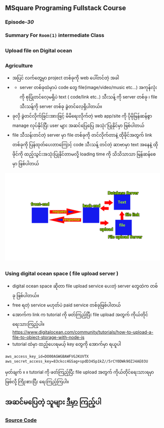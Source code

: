 ﻿## MSquare Programing Fullstack Course
### Episode-*30* 
### Summary For `Room(1)` intermediate Class
##
### Upload file on Digital ocean
##
### Agriculture
- အပြင် လက်တွေ့မှာ project တစ်ခုကို web ပေါ်တင်တဲ့ အခါ
- - server တစ်ခုထဲမှာပဲ code တွေ file(image/video/music etc...) အကုန်လုံးကို စုပြုံတင်လေ့မရှိပဲ text  ( code/link etc..) သီးသန့် ကို server တစ်ခု ၊ file သီးသန့်ကို server တစ်ခု ခွဲတင်လေ့ရှိပါတယ်။
-  ခုလို ခွဲတင်လိုက်ခြင်းအားဖြင့် မိမိရေးလိုက်တဲ့ web app/site ကို ပိုမိုမြန်ဆန်စွာ manage လုပ်နိုင်ပြီး user များ အဆင်ပြေပြေ အသုံး'ပြုနိုင်မှာ ဖြစ်ပါတယ်
- file သီသန်းတင်တဲ့ server မှာ file တစ်ခုကို တင်လိုက်တာနဲ့ ထိုဖိုင်အတွက် link တစ်ခုကို ပြန်ထုတ်ပေးတာကြောင့် code သီးသန့် တင်တဲ့ ဆာဗာမှာ text အနေနဲ့ ထိုဖိုင်ကို ထည့်သွင်းအသုံးပြုနိုင်တာမလို့ loading time ကို သိသိသာသာ မြန်ဆန်စေမှာ ဖြစ်ပါတယ်

![enter image description here](https://raw.githubusercontent.com/Aungmyanmar32/msquare-fullstack-m2/main/digitaloce1.png)

##
### Using digital ocean space ( file upload server )
-  digital ocean space ဆိုတာ file upload service ပေးတဲ့ server တွေထဲက တစ်ခု ဖြစ်ပါတယ်။
- free ရတဲ့ service မဟုတ်ပဲ paid service တစ်ခုဖြစ်ပါတယ်
- အောက်က link က tutorial ကို ဖတ်ကြည့်ပြီး file upload အတွက် ကိုယ်တိုင်ရေးသားကြည့်ပါ။
https://www.digitalocean.com/community/tutorials/how-to-upload-a-file-to-object-storage-with-node-js
- tutorial ထဲမှာ ထည့်ပေးရမယ့် key တွေကို အောက်မှာ ရယူပါ
```properties
aws_access_key_id=DO00AGWGBAWFVGJKUVTX 
aws_secret_access_key=83ckcc4GSag+spdD345p1kZ//5rCY0DWk9OZJ4AE03U
```
မှတ်ချက် ။   ။  tutorial ကို ဖတ်ကြည့်ပြီး file upload အတွက် ကိုယ်တိုင်ရေးသားရမှာဖြစ်လို့ ကြိုးစားပြီး ရေးကြည့်ကြပါ။
## အဆင်မပြေတဲ့ သူများ [ဒီမှာ](https://node-express-tuto.vercel.app/) ကြည့်ပါ
### [Source Code](https://github.com/Aungmyanmar32/space-node-app)
